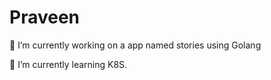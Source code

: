 # Praveen

🔭 I’m currently working on a app named stories using Golang

🌱 I’m currently learning K8S.
